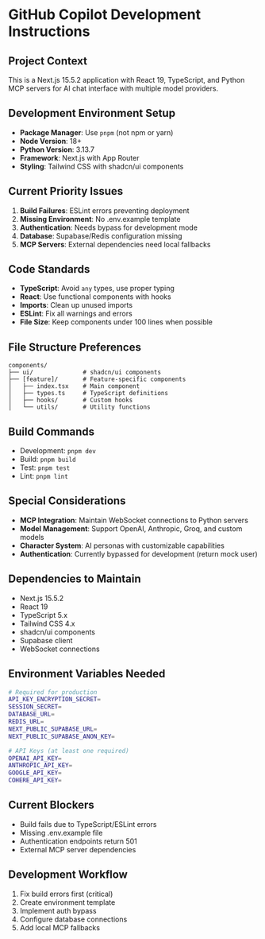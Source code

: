 # GitHub Copilot Development Instructions

## Project Context
This is a Next.js 15.5.2 application with React 19, TypeScript, and Python MCP servers for AI chat interface with multiple model providers.

## Development Environment Setup
- **Package Manager**: Use `pnpm` (not npm or yarn)
- **Node Version**: 18+ 
- **Python Version**: 3.13.7
- **Framework**: Next.js with App Router
- **Styling**: Tailwind CSS with shadcn/ui components

## Current Priority Issues
1. **Build Failures**: ESLint errors preventing deployment
2. **Missing Environment**: No .env.example template
3. **Authentication**: Needs bypass for development mode
4. **Database**: Supabase/Redis configuration missing
5. **MCP Servers**: External dependencies need local fallbacks

## Code Standards
- **TypeScript**: Avoid `any` types, use proper typing
- **React**: Use functional components with hooks
- **Imports**: Clean up unused imports
- **ESLint**: Fix all warnings and errors
- **File Size**: Keep components under 100 lines when possible

## File Structure Preferences
```
components/
├── ui/              # shadcn/ui components
├── [feature]/       # Feature-specific components
│   ├── index.tsx    # Main component
│   ├── types.ts     # TypeScript definitions
│   ├── hooks/       # Custom hooks
│   └── utils/       # Utility functions
```

## Build Commands
- Development: `pnpm dev`
- Build: `pnpm build`  
- Test: `pnpm test`
- Lint: `pnpm lint`

## Special Considerations
- **MCP Integration**: Maintain WebSocket connections to Python servers
- **Model Management**: Support OpenAI, Anthropic, Groq, and custom models
- **Character System**: AI personas with customizable capabilities
- **Authentication**: Currently bypassed for development (return mock user)

## Dependencies to Maintain
- Next.js 15.5.2
- React 19
- TypeScript 5.x
- Tailwind CSS 4.x
- shadcn/ui components
- Supabase client
- WebSocket connections

## Environment Variables Needed
```bash
# Required for production
API_KEY_ENCRYPTION_SECRET=
SESSION_SECRET=
DATABASE_URL=
REDIS_URL=
NEXT_PUBLIC_SUPABASE_URL=
NEXT_PUBLIC_SUPABASE_ANON_KEY=

# API Keys (at least one required)
OPENAI_API_KEY=
ANTHROPIC_API_KEY=
GOOGLE_API_KEY=
COHERE_API_KEY=
```

## Current Blockers
- Build fails due to TypeScript/ESLint errors
- Missing .env.example file
- Authentication endpoints return 501
- External MCP server dependencies

## Development Workflow
1. Fix build errors first (critical)
2. Create environment template
3. Implement auth bypass
4. Configure database connections
5. Add local MCP fallbacks
